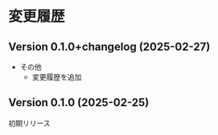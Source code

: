 # 変更履歴

## Version 0.1.0+changelog (2025-02-27)

- その他
  - 変更履歴を追加

## Version 0.1.0 (2025-02-25)

初期リリース
